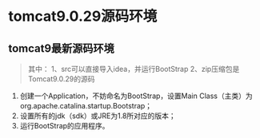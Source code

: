 # tomcat9.0.29源码环境

## tomcat9最新源码环境

> 其中：
  1、src可以直接导入idea，并运行BootStrap
  2、zip压缩包是Tomcat9.0.29的源码

1. 创建一个Application，不妨命名为BootStrap，设置Main Class（主类）为org.apache.catalina.startup.Bootstrap；
2. 设置所有的jdk（sdk）或JRE为1.8所对应的版本；
3. 运行BootStrap的应用程序。
